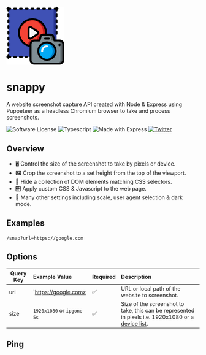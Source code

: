 <p align="left">
    <img alt="logo" src="./res/logo.svg" width="30%">
</p>

# snappy

A website screenshot capture API created with Node & Express using Puppeteer as a headless Chromium browser to take and
process screenshots.

![Software License](https://img.shields.io/badge/license-MIT-brightgreen.svg?style=flat)
![Typescript](https://shields.io/badge/TypeScript-3178C6?logo=TypeScript&logoColor=FFF&style=flat)
![Made with Express](https://img.shields.io/badge/Made%20with-Express-brightgreen.svg?&style=flat)
[![Twitter](https://img.shields.io/twitter/follow/ainsleydev)](https://twitter.com/ainsleydev)

## Overview

- 🖥️ Control the size of the screenshot to take by pixels or device.
- 🖼️ Crop the screenshot to a set height from the top of the viewport.
- 🙈 Hide a collection of DOM elements matching CSS selectors.
- 🎛️ Apply custom CSS & Javascript to the web page.
- 📸 Many other settings including scale, user agent selection & dark mode.

## Examples

```
/snap?url=https://google.com
```


## Options

| Query Key | Example Value              | Required | Description                                                                                            |
|-----------|:---------------------------|:---------|:-------------------------------------------------------------------------------------------------------|
| url       | `https://google.comz       | ✅        | URL or local path of the website to screenshot.                                                        |
| size       | `1920x1080` or `ipgone 5s` | ✅        | Size of the screenshot to take, this can be represented in pixels i.e. 1920x1080 or a [device list](https://github.com/kevva/viewport-list/blob/master/data.json). |


## Ping

